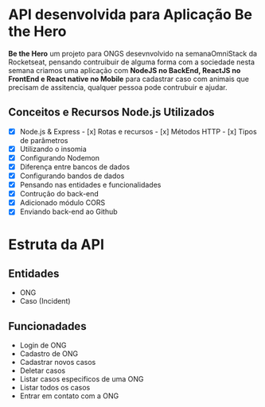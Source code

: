 # API desenvolvida para Aplicação Be the Hero 
  **Be the Hero** um projeto para ONGS desevnvolvido na semanaOmniStack da Rocketseat, pensando contruibuir de alguma forma
  com a sociedade nesta semana criamos uma aplicação com **NodeJS no BackEnd, ReactJS no FrontEnd e 
  React native no Mobile** para cadastrar caso com animais que precisam de assitencia, qualquer pessoa pode contrubuir e ajudar.
  
  ## Conceitos e Recursos Node.js Utilizados 
  
  - [x]  Node.js  & Express
    - [x]  Rotas e recursos
    - [x]  Métodos HTTP
    - [x]  Tipos de parâmetros
- [x]  Utilizando o insomia
- [x]  Configurando Nodemon
- [x]  Diferença entre bancos de dados
- [x]  Configurando bandos de dados
- [x]  Pensando nas entidades e funcionalidades
- [x]  Contrução do back-end
- [x]  Adicionado módulo CORS
- [x]  Enviando back-end ao Github

# Estruta da API 

## Entidades

- ONG
- Caso (Incident)

## Funcionadades

- Login de ONG
- Cadastro de ONG
- Cadastrar novos casos
- Deletar casos
- Listar casos especificos de uma ONG
- Listar todos os casos
- Entrar em contato com a ONG
